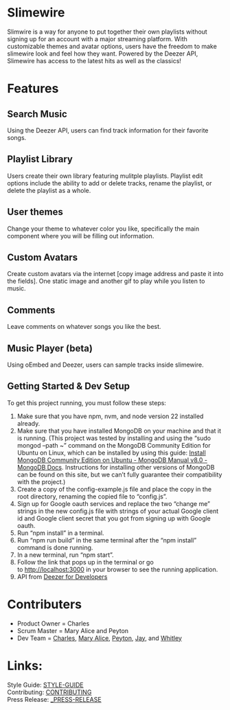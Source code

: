 # Slimewire 
Slimwire is a way for anyone to put together their own playlists without signing up for an account with a major streaming platform. With customizable themes and avatar options, users have the freedom to make slimewire look and feel how they want. Powered by the Deezer API, Slimewire has access to the latest hits as well as the classics!

# Features
## Search Music
Using the Deezer API, users can find track information for their favorite songs.
## Playlist Library
Users create their own library featuring mulitple playlists. Playlist edit options include the ability to add or delete tracks, rename the playlist, or delete the playlist as a whole.
## User themes 
Change your theme to whatever color you like, specifically the main component where you will be filling out information. 
## Custom Avatars
Create custom avatars via the internet [copy image address and paste it into the fields]. One static image and another gif to play while you listen to music.
## Comments
Leave comments on whatever songs you like the best.
## Music Player (beta)
Using oEmbed and Deezer, users can sample tracks inside slimewire.

## Getting Started & Dev Setup
To get this project running, you must follow these steps:

1. Make sure that you have npm, nvm, and node version 22 installed already.
2. Make sure that you have installed MongoDB on your machine and that it is running. (This project was tested by installing and using the “sudo mongod –path ~” command on the MongoDB Community Edition for Ubuntu on Linux, which can be installed by using this guide: [Install MongoDB Community Edition on Ubuntu - MongoDB Manual v8.0 - MongoDB Docs](https://www.mongodb.com/docs/v8.0/tutorial/install-mongodb-on-ubuntu/#std-label-install-mdb-community-ubuntu). Instructions for installing other versions of MongoDB can be found on this site, but we can’t fully guarantee their compatibility with the project.)
3. Create a copy of the config-example.js file and place the copy in the root directory, renaming the copied file to “config.js”.
4. Sign up for Google oauth services and replace the two “change me” strings in the new config.js file with strings of your actual Google client id and Google client secret that you got from signing up with Google oauth.
5. Run “npm install” in a terminal.
6. Run “npm run build” in the same terminal after the “npm install” command is done running.
7. In a new terminal, run “npm start”.
8. Follow the link that pops up in the terminal or go to [http://localhost:3000](http://localhost:3000/) in your browser to see the running application.
9. API from [Deezer for Developers](https://developers.deezer.com/api)

# Contributers
- Product Owner =  Charles
- Scrum Master = Mary Alice and Peyton
- Dev Team = [Charles](https://github.com/BMH397), [Mary Alice](https://github.com/malicesand), [Peyton](https://github.com/PeytonStrahan), [Jay](https://github.com/taytay836), and [Whitley](https://github.com/Wlegard)


# Links:  
Style Guide: [STYLE-GUIDE](STYLE-GUIDE.md)  
Contributing: [CONTRIBUTING](CONTRIBUTING.md)  
Press Release: [_PRESS-RELEASE](_PRESS-RELEASE.md)  